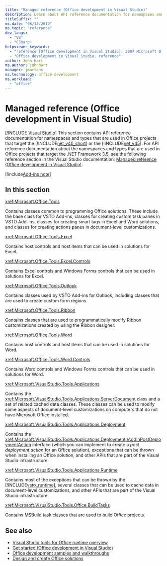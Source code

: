```yaml
---
title: "Managed reference (Office development in Visual Studio)"
description: Learn about API reference documentation for namespaces and types that are used in Office projects that target the .NET Framework.
titleSuffix: ""
ms.date: "08/14/2019"
ms.topic: "reference"
dev_langs:
  - "VB"
  - "CSharp"
helpviewer_keywords:
  - "reference [Office development in Visual Studio], 2007 Microsoft Office system"
  - "Office development in Visual Studio, reference"
author: John-Hart
ms.author: johnhart
manager: jmartens
ms.technology: office-development
ms.workload:
  - "office"
---
```

# Managed reference (Office development in Visual Studio)

 [!INCLUDE [Visual Studio](~/includes/applies-to-version/vs-windows-only.md)]
  This section contains API reference documentation for namespaces and types that are used in Office projects that target the [!INCLUDE[net_v40_short](../sharepoint/includes/net-v40-short-md.md)] or the [!INCLUDE[net_v45](includes/net-v45-md.md)]. For API reference documentation about the namespaces and types that are used in Office projects that target the .NET Framework 3.5, see the following reference section in the Visual Studio documentation: [Managed reference (Office development in Visual Studio)](managed-reference-office-development-in-visual-studio.md).

[!include[Add-ins note](includes/addinsnote.md)]

## In this section
 <xref:Microsoft.Office.Tools>

 Contains classes common to programming Office solutions. These include the base class for VSTO Add-ins, classes for creating custom task panes in VSTO Add-ins, classes for creating smart tags in Excel and Word solutions, and classes for creating actions panes in document-level customizations.

 <xref:Microsoft.Office.Tools.Excel>

 Contains host controls and host items that can be used in solutions for Excel.

 <xref:Microsoft.Office.Tools.Excel.Controls>

 Contains Excel controls and Windows Forms controls that can be used in solutions for Excel.

 <xref:Microsoft.Office.Tools.Outlook>

 Contains classes used by VSTO Add-ins for Outlook, including classes that are used to create custom form regions.

 <xref:Microsoft.Office.Tools.Ribbon>

 Contains classes that are used to programmatically modify Ribbon customizations created by using the Ribbon designer.

 <xref:Microsoft.Office.Tools.Word>

 Contains host controls and host items that can be used in solutions for Word.

 <xref:Microsoft.Office.Tools.Word.Controls>

 Contains Word controls and Windows Forms controls that can be used in solutions for Word.

 <xref:Microsoft.VisualStudio.Tools.Applications>

 Contains the <xref:Microsoft.VisualStudio.Tools.Applications.ServerDocument> class and a set of related cached data classes. These classes can be used to modify some aspects of document-level customizations on computers that do not have Microsoft Office installed.

 <xref:Microsoft.VisualStudio.Tools.Applications.Deployment>

 Contains the <xref:Microsoft.VisualStudio.Tools.Applications.Deployment.IAddInPostDeploymentAction> interface (which you can implement to create a *post deployment action* for an Office solution), exceptions that can be thrown when installing an Office solution, and other APIs that are part of the Visual Studio infrastructure.

 <xref:Microsoft.VisualStudio.Tools.Applications.Runtime>

 Contains most of the exceptions that can be thrown by the [!INCLUDE[vsto_runtime](includes/vsto-runtime-md.md)], several classes that can be used to cache data in document-level customizations, and other APIs that are part of the Visual Studio infrastructure.

 <xref:Microsoft.VisualStudio.Tools.Office.BuildTasks>

 Contains MSBuild task classes that are used to build Office projects.

## See also
- [Visual Studio tools for Office runtime overview](visual-studio-tools-for-office-runtime-overview.md)
- [Get started &#40;Office development in Visual Studio&#41;](getting-started-office-development-in-visual-studio.md)
- [Office development samples and walkthroughs](office-development-samples-and-walkthroughs.md)
- [Design and create Office solutions](designing-and-creating-office-solutions.md)
